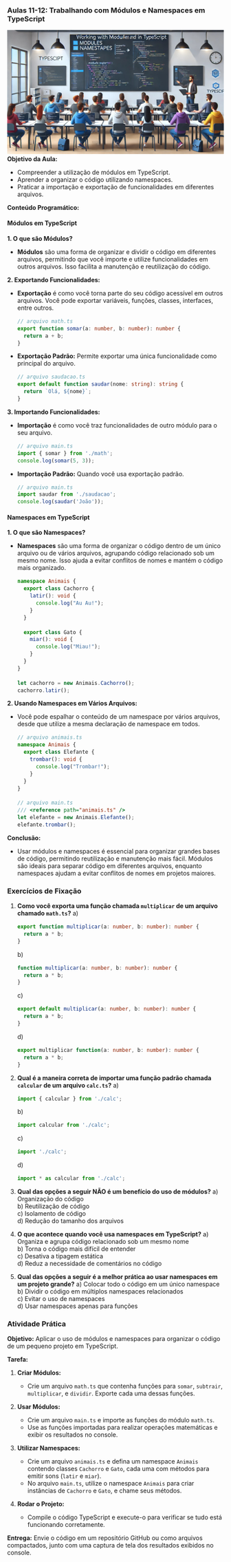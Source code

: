 ### Aulas 11-12: Trabalhando com Módulos e Namespaces em TypeScript
![](./assets/11-12.jpeg)
**Objetivo da Aula:**
- Compreender a utilização de módulos em TypeScript.
- Aprender a organizar o código utilizando namespaces.
- Praticar a importação e exportação de funcionalidades em diferentes arquivos.

**Conteúdo Programático:**

#### Módulos em TypeScript

**1. O que são Módulos?**
- **Módulos** são uma forma de organizar e dividir o código em diferentes arquivos, permitindo que você importe e utilize funcionalidades em outros arquivos. Isso facilita a manutenção e reutilização do código.

**2. Exportando Funcionalidades:**
- **Exportação** é como você torna parte do seu código acessível em outros arquivos. Você pode exportar variáveis, funções, classes, interfaces, entre outros.
  ```typescript
  // arquivo math.ts
  export function somar(a: number, b: number): number {
    return a + b;
  }
  ```
- **Exportação Padrão:** Permite exportar uma única funcionalidade como principal do arquivo.
  ```typescript
  // arquivo saudacao.ts
  export default function saudar(nome: string): string {
    return `Olá, ${nome}`;
  }
  ```

**3. Importando Funcionalidades:**
- **Importação** é como você traz funcionalidades de outro módulo para o seu arquivo.
  ```typescript
  // arquivo main.ts
  import { somar } from './math';
  console.log(somar(5, 3));
  ```
- **Importação Padrão:** Quando você usa exportação padrão.
  ```typescript
  // arquivo main.ts
  import saudar from './saudacao';
  console.log(saudar('João'));
  ```

#### Namespaces em TypeScript

**1. O que são Namespaces?**
- **Namespaces** são uma forma de organizar o código dentro de um único arquivo ou de vários arquivos, agrupando código relacionado sob um mesmo nome. Isso ajuda a evitar conflitos de nomes e mantém o código mais organizado.
  ```typescript
  namespace Animais {
    export class Cachorro {
      latir(): void {
        console.log("Au Au!");
      }
    }

    export class Gato {
      miar(): void {
        console.log("Miau!");
      }
    }
  }

  let cachorro = new Animais.Cachorro();
  cachorro.latir();
  ```

**2. Usando Namespaces em Vários Arquivos:**
- Você pode espalhar o conteúdo de um namespace por vários arquivos, desde que utilize a mesma declaração de namespace em todos.
  ```typescript
  // arquivo animais.ts
  namespace Animais {
    export class Elefante {
      trombar(): void {
        console.log("Trombar!");
      }
    }
  }

  // arquivo main.ts
  /// <reference path="animais.ts" />
  let elefante = new Animais.Elefante();
  elefante.trombar();
  ```

**Conclusão:**
- Usar módulos e namespaces é essencial para organizar grandes bases de código, permitindo reutilização e manutenção mais fácil. Módulos são ideais para separar código em diferentes arquivos, enquanto namespaces ajudam a evitar conflitos de nomes em projetos maiores.

### Exercícios de Fixação

1. **Como você exporta uma função chamada `multiplicar` de um arquivo chamado `math.ts`?**
   a) 
   ```typescript
   export function multiplicar(a: number, b: number): number {
     return a * b;
   }
   ```
   b) 
   ```typescript
   function multiplicar(a: number, b: number): number {
     return a * b;
   }
   ```
   c) 
   ```typescript
   export default multiplicar(a: number, b: number): number {
     return a * b;
   }
   ```
   d) 
   ```typescript
   export multiplicar function(a: number, b: number): number {
     return a * b;
   }
   ```

2. **Qual é a maneira correta de importar uma função padrão chamada `calcular` de um arquivo `calc.ts`?**
   a) 
   ```typescript
   import { calcular } from './calc';
   ```
   b) 
   ```typescript
   import calcular from './calc';
   ```
   c) 
   ```typescript
   import './calc';
   ```
   d) 
   ```typescript
   import * as calcular from './calc';
   ```

3. **Qual das opções a seguir NÃO é um benefício do uso de módulos?**
   a) Organização do código  
   b) Reutilização de código  
   c) Isolamento de código  
   d) Redução do tamanho dos arquivos  

4. **O que acontece quando você usa namespaces em TypeScript?**
   a) Organiza e agrupa código relacionado sob um mesmo nome  
   b) Torna o código mais difícil de entender  
   c) Desativa a tipagem estática  
   d) Reduz a necessidade de comentários no código  

5. **Qual das opções a seguir é a melhor prática ao usar namespaces em um projeto grande?**
   a) Colocar todo o código em um único namespace  
   b) Dividir o código em múltiplos namespaces relacionados  
   c) Evitar o uso de namespaces  
   d) Usar namespaces apenas para funções  

### Atividade Prática

**Objetivo:** Aplicar o uso de módulos e namespaces para organizar o código de um pequeno projeto em TypeScript.

**Tarefa:**

1. **Criar Módulos:**
   - Crie um arquivo `math.ts` que contenha funções para `somar`, `subtrair`, `multiplicar`, e `dividir`. Exporte cada uma dessas funções.

2. **Usar Módulos:**
   - Crie um arquivo `main.ts` e importe as funções do módulo `math.ts`.
   - Use as funções importadas para realizar operações matemáticas e exibir os resultados no console.

3. **Utilizar Namespaces:**
   - Crie um arquivo `animais.ts` e defina um namespace `Animais` contendo classes `Cachorro` e `Gato`, cada uma com métodos para emitir sons (`latir` e `miar`).
   - No arquivo `main.ts`, utilize o namespace `Animais` para criar instâncias de `Cachorro` e `Gato`, e chame seus métodos.

4. **Rodar o Projeto:**
   - Compile o código TypeScript e execute-o para verificar se tudo está funcionando corretamente.

**Entrega:** Envie o código em um repositório GitHub ou como arquivos compactados, junto com uma captura de tela dos resultados exibidos no console.